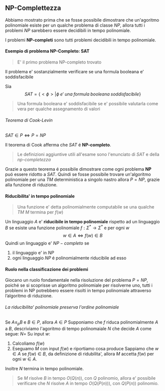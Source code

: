 ## NP-Complettezza
Abbiamo mostrato prima che se fosse possibile dimostrare che un'agoritmo polinomiale esiste per un qualche problema di classe $NP$, allora tutti i problemi $NP$ sarebbero essere decidibili in tempo polinomiale.

I problemi **NP-completi** sono tutti problemi decidibili in tempo polinomiale.

#### Esempio di problema NP-Completo: SAT
> E' il primo problema NP-completo trovato

Il problema e' sostanzialmente verificare se una formula booleana e' soddisfacibile

Sia
$$SAT=\{<\phi>|\phi\;e'\;una\;formula\;booleana\;soddisfacibile\}$$

> Una formula booleana e' soddisfacibile se e' possibile valutarla come vera per qualche assegnamento di valori

###### Teorema di Cook-Levin
$SAT\in P \iff P=NP$

Il teorema di Cook afferma che $SAT$ é **NP-completo**.
> Le definizioni aggiuntive utili all'esame sono l'enunciato di *SAT* e della *np-completezza*

Grazie a questo teorema é possibile dimostrare come ogni problema **NP** puó essere ridotto a $SAT$. Quindi se fosse possibile trovare un'algoritmo polinomiale per una *TM* deterministica a singolo nastro allora $P=NP$, grazie alla funzione di riduzione.
#### Riducibilita' in tempo polinomiale
> Una funzione e' detta polinomialmente computabile se una qualche *TM* $M$ termina per $f(w)$ 

Un linguaggio $A$ e' **riducibile in tempo polinomiale** rispetto ad un linguaggio $B$ se esiste una funzione polinomiale $f:\Sigma^*\to\Sigma^*$ e per ogni $w$
$$w\in A \iff f(w)\in B$$
Quindi un linguaggio e' $NP-completo$ se 
1. il linguaggio e' in $NP$
2. ogni linguaggio $NP$ é polinomialmente riducibile ad esso
#### Ruolo nella classificazione dei problemi
Giocano un ruolo fondamentale nella risoluzione del problema $P=NP$, poiché se si scoprisse un algoritmo polinomiale per risolverne uno, tutti i problemi in NP potrebbero essere risolti in tempo polinomiale attraverso l’algoritmo di riduzione.
###### La riducibilita' polinomiale preserva l'ordine polinomiale
Se $A\le_p B$ e $B\in P$, allora $A\in P$
Supponiamo che $f$ riduca polinomialmente $A$ a $B$, descriviamo l'agoritmo  di tempo polinomaiale $N$ che decide $A$ come segue:
$N =$ Su input $w$:
1. Calcoliamo $f(w)$
2. Eseguamo $M$ con input $f(w)$ e riportiamo cosa produce
Sappiamo che $w\in A$ se $f(w)\in B$, da definizione di ridubilita', allora $M$ accetta $f(w)$ per ogni $w\in A$.

Inoltre $N$ termina in tempo polinomiale.

> Se $M$ risolve $B$ in tempo $O(Q(n))$, con $Q$ polinomio, allora e' possibile verificare che $N$ risolve $A$ in tempo $O(Q(P(n)))$, con $Q(P(n))$ polinomio.